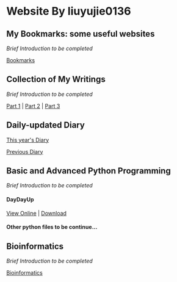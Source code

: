 # Website By liuyujie0136
## My Bookmarks: some useful websites
*Brief Introduction to be completed*

[Bookmarks](../Bookmarks)

## Collection of My Writings
*Brief Introduction to be completed*

[Part 1](../writingfiles/Part1) | [Part 2](../writingfiles/Part2) | [Part 3](../writingfiles/Part3)

## Daily-updated Diary
[This year's Diary](../diaryfiles/this-year)

[Previous Diary](../diaryfiles/previous)

## Basic and Advanced Python Programming
*Brief Introduction to be completed*

#### DayDayUp

[View Online](../pythonfiles/DayDayUp) | [Download](../pythonfiles/DayDayUp.py)

#### Other python files to be continue...

## Bioinformatics
*Brief Introduction to be completed*

[Bioinformatics](../bioinfofiles/Bioinfo-test)
